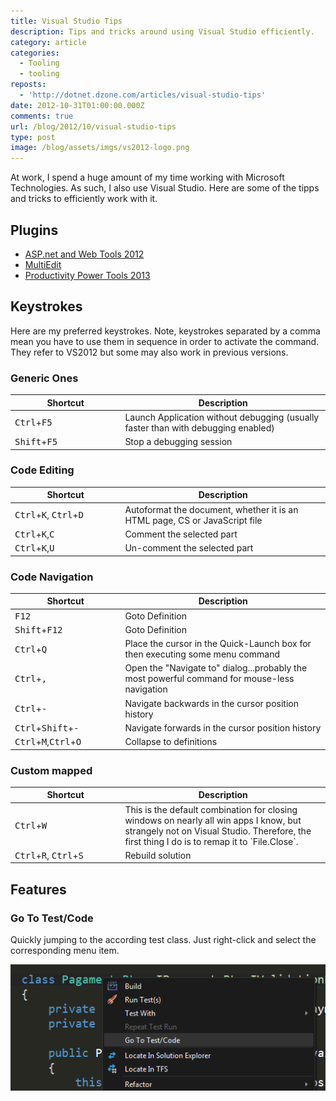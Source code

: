 ```yaml
---
title: Visual Studio Tips
description: Tips and tricks around using Visual Studio efficiently.
category: article
categories:
  - Tooling
  - tooling
reposts:
  - 'http://dotnet.dzone.com/articles/visual-studio-tips'
date: 2012-10-31T01:00:00.000Z
comments: true
url: /blog/2012/10/visual-studio-tips
type: post
image: /blog/assets/imgs/vs2012-logo.png
---
```



At work, I spend a huge amount of my time working with Microsoft Technologies. As such, I also use Visual Studio. Here are some of the tipps and tricks to efficiently work with it.

## Plugins

- [ASP.net and Web Tools 2012](http://www.asp.net/vnext)
- [MultiEdit](http://visualstudiogallery.msdn.microsoft.com/2beb9705-b568-45d1-8550-751e181e3aef)
- [Productivity Power Tools 2013](http://visualstudiogallery.msdn.microsoft.com/3a96a4dc-ba9c-4589-92c5-640e07332afd)

## Keystrokes
Here are my preferred keystrokes. Note, keystrokes separated by a comma mean you have to use them in sequence in order to activate the command.  
They refer to VS2012 but some may also work in previous versions.

### Generic Ones
<table class="table table-striped">
<thead>
    <th width="35%">Shortcut</th>
    <th>Description</th>
</thead>
<tbody>
    <tr>
        <td><kbd>Ctrl</kbd>+<kbd>F5</kbd></td>
        <td>Launch Application without debugging (usually faster than with debugging enabled)</td>
    </tr>
    <tr>
        <td><kbd>Shift</kbd>+<kbd>F5</kbd></td>
        <td>Stop a debugging session</td>
    </tr>
</tbody>
</table>

### Code Editing

<table class="table table-striped">
<thead>
    <th width="35%">Shortcut</th>
    <th>Description</th>
</thead>
<tbody>
    <tr>
        <td><kbd>Ctrl</kbd>+<kbd>K</kbd>, <kbd>Ctrl</kbd>+<kbd>D</kbd></td>
        <td>Autoformat the document, whether it is an HTML page, CS or JavaScript file</td>
    </tr>
    <tr>
        <td><kbd>Ctrl</kbd>+<kbd>K</kbd>,<kbd>C</kbd></td>
        <td>Comment the selected part</td>
    </tr>
    <tr>
        <td><kbd>Ctrl</kbd>+<kbd>K</kbd>,<kbd>U</kbd></td>
        <td>Un-comment the selected part</td>
    </tr>
</tbody>
</table>

### Code Navigation

<table class="table table-striped">
<thead>
    <th width="35%">Shortcut</th>
    <th>Description</th>
</thead>
<tbody>
    <tr>
        <td><kbd>F12</kbd></td>
        <td>Goto Definition</td>
    </tr>
    <tr>
        <td><kbd>Shift</kbd>+<kbd>F12</kbd></td>
        <td>Goto Definition</td>
    </tr>    
    <tr>
        <td><kbd>Ctrl</kbd>+<kbd>Q</kbd></td>
        <td>Place the cursor in the Quick-Launch box for then executing some menu command</td>
    </tr>
    <tr>
        <td><kbd>Ctrl</kbd>+<kbd>,</kbd></td>
        <td>Open the "Navigate to" dialog...probably the most powerful command for mouse-less navigation</td>
    </tr>
    <tr>
        <td><kbd>Ctrl</kbd>+<kbd>-</kbd></td>
        <td>Navigate backwards in the cursor position history</td>
    </tr>        
    <tr>
        <td><kbd>Ctrl</kbd>+<kbd>Shift</kbd>+<kbd>-</kbd></td>
        <td>Navigate forwards in the cursor position history</td>
    </tr>    
    <tr>
        <td><kbd>Ctrl</kbd>+<kbd>M</kbd>,<kbd>Ctrl</kbd>+<kbd>O</kbd></td>
        <td>Collapse to definitions</td>
    </tr>
</tbody>
</table>

### Custom mapped ###

<table class="table table-striped">
<thead>
    <th width="35%">Shortcut</th>
    <th>Description</th>
</thead>
<tbody>
    <tr>
        <td><kbd>Ctrl</kbd>+<kbd>W</kbd></td>
        <td>This is the default combination for closing windows on nearly all win apps I know, but strangely not on Visual Studio. Therefore, the first thing I do is to remap it to `File.Close`.</td>
    </tr>    
    <tr>
        <td><kbd>Ctrl</kbd>+<kbd>R</kbd>, <kbd>Ctrl</kbd>+<kbd>S</kbd></td>
        <td>Rebuild solution</td>
    </tr>
</tbody>
</table>

## Features

### Go To Test/Code

Quickly jumping to the according test class. Just right-click and select the corresponding menu item.

![](/blog/assets/imgs/vs_gototestcode.png)
